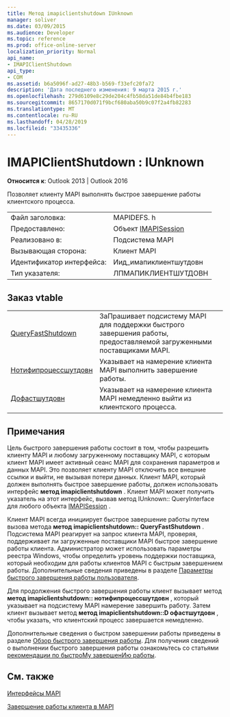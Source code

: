 ```yaml
---
title: Метод imapiclientshutdown IUnknown
manager: soliver
ms.date: 03/09/2015
ms.audience: Developer
ms.topic: reference
ms.prod: office-online-server
localization_priority: Normal
api_name:
- IMAPIClientShutdown
api_type:
- COM
ms.assetid: b6a5096f-ad27-48b3-b569-f33efc20fa72
description: 'Дата последнего изменения: 9 марта 2015 г.'
ms.openlocfilehash: 279d6109e8c29de204c4fb58da51de84b4fbe183
ms.sourcegitcommit: 8657170d071f9bcf680aba50b9c07f2a4fb82283
ms.translationtype: MT
ms.contentlocale: ru-RU
ms.lasthandoff: 04/28/2019
ms.locfileid: "33435336"
---
```

# <a name="imapiclientshutdown--iunknown"></a>IMAPIClientShutdown : IUnknown

  
  
**Относится к**: Outlook 2013 | Outlook 2016 
  
Позволяет клиенту MAPI выполнять быстрое завершение работы клиентского процесса. 
  
|||
|:-----|:-----|
|Файл заголовка:  <br/> |MAPIDEFS. h  <br/> |
|Предоставлено:  <br/> |Объект [IMAPISession](imapisessioniunknown.md)  <br/> |
|Реализовано в:  <br/> |Подсистема MAPI  <br/> |
|Вызывающая сторона:  <br/> |Клиент MAPI  <br/> |
|Идентификатор интерфейса:  <br/> |Иид_имапиклиентшутдовн  <br/> |
|Тип указателя:  <br/> |ЛПМАПИКЛИЕНТШУТДОВН  <br/> |
   
## <a name="vtable-order"></a>Заказ vtable

|||
|:-----|:-----|
|[QueryFastShutdown](imapiclientshutdown-queryfastshutdown.md) <br/> |ЗаПрашивает подсистему MAPI для поддержки быстрого завершения работы, предоставляемой загруженными поставщиками MAPI.  <br/> |
|[Нотифипроцессшутдовн](imapiclientshutdown-notifyprocessshutdown.md) <br/> |Указывает на намерение клиента MAPI выполнить завершение работы.  <br/> |
|[Дофастшутдовн](imapiclientshutdown-dofastshutdown.md) <br/> |Указывает на намерение клиента MAPI немедленно выйти из клиентского процесса.  <br/> |
   
## <a name="remarks"></a>Примечания

Цель быстрого завершения работы состоит в том, чтобы разрешить клиенту MAPI и любому загруженному поставщику MAPI, с которым клиент MAPI имеет активный сеанс MAPI для сохранения параметров и данных MAPI. Это позволяет клиенту MAPI отключить все внешние ссылки и выйти, не вызывая потери данных. Клиент MAPI, который должен выполнять быстрое завершение работы, должен использовать интерфейс **метод imapiclientshutdown** . Клиент MAPI может получить указатель на этот интерфейс, вызвав метод IUnknown:: QueryInterface для любого объекта [IMAPISession](imapisessioniunknown.md) . 
  
Клиент MAPI всегда инициирует быстрое завершение работы путем вызова метода **метод imapiclientshutdown:: QueryFastShutdown** . Подсистема MAPI реагирует на запрос клиента MAPI, проверяя, поддерживает ли загруженные поставщики MAPI быстрое завершение работы клиента. Администратор может использовать параметры реестра Windows, чтобы определить уровень поддержки поставщика, который необходим для работы клиентов MAPI с быстрым завершением работы. Дополнительные сведения приведены в разделе [Параметры быстрого завершения работы пользователя](fast-shutdown-user-options.md).
  
Для продолжения быстрого завершения работы клиент вызывает метод **метод imapiclientshutdown:: нотифипроцессшутдовн** , который указывает на подсистему MAPI намерение завершить работу. Затем клиент вызывает метод **метод imapiclientshutdown::D офастшутдовн** , чтобы указать, что клиентский процесс завершается немедленно. 
  
Дополнительные сведения о быстром завершении работы приведены в разделе [Обзор быстрого завершения работы](fast-shutdown-overview.md). Для получения сведений о выполнении быстрого завершения работы ознакомьтесь со статьями [рекомендации по быстроМу завершенИю работы](best-practices-for-fast-shutdown.md).
  
## <a name="see-also"></a>См. также



[Интерфейсы MAPI](mapi-interfaces.md)
  
[Завершение работы клиента в MAPI](client-shutdown-in-mapi.md)

